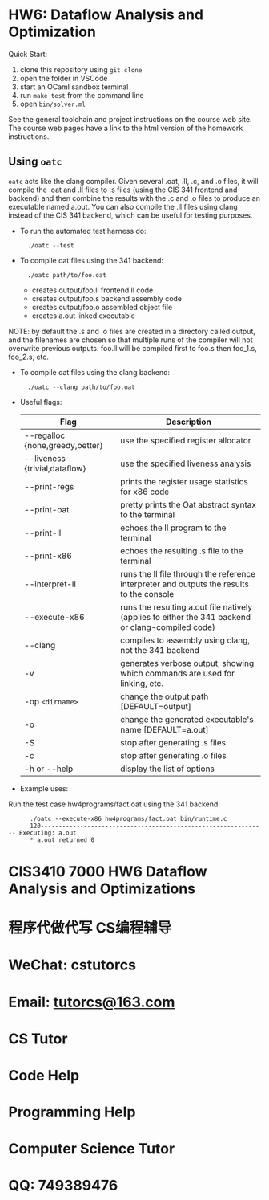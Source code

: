 # HW6: Dataflow Analysis and Optimization

Quick Start:

1. clone this repository using `git clone`
2. open the folder in VSCode
3. start an OCaml sandbox terminal
4. run `make test` from the command line
5. open `bin/solver.ml`

See the general toolchain and project instructions on the course web site. The
course web pages have a link to the html version of the homework instructions.


Using ``oatc``
--------------

``oatc`` acts like the clang compiler.  Given several .oat, .ll, .c, and .o
files, it will compile the .oat and .ll files to .s files (using the CIS 341
frontend and backend) and then combine the results with the .c and .o files to
produce an executable named a.out.  You can also compile the .ll files using
clang instead of the CIS 341 backend, which can be useful for testing
purposes.


* To run the automated test harness do:

        ./oatc --test

* To compile oat files using the 341 backend:

        ./oatc path/to/foo.oat

  - creates output/foo.ll  frontend ll code
  - creates output/foo.s   backend assembly code
  - creates output/foo.o   assembled object file
  - creates a.out          linked executable

 NOTE: by default the .s and .o files are created in 
 a directory called output, and the filenames are 
 chosen so that multiple runs of the compiler will
 not overwrite previous outputs.  foo.ll will be 
 compiled first to foo.s then foo_1.s, foo_2.s, etc.

* To compile oat files using the clang backend:

        ./oatc --clang path/to/foo.oat

* Useful flags:

  | Flag                            | Description                                                                                       |
  |---------------------------------|---------------------------------------------------------------------------------------------------|
  | --regalloc {none,greedy,better} | use the specified register allocator                                                              |
  | --liveness {trivial,dataflow}   | use the specified liveness analysis                                                               |
  | --print-regs                    | prints the register usage statistics for x86 code                                                 |
  | --print-oat                     | pretty prints the Oat abstract syntax to the terminal                                             |
  | --print-ll                      | echoes the ll program to the terminal                                                             |
  | --print-x86                     | echoes the resulting .s file to the terminal                                                      |
  | --interpret-ll                  | runs the ll file through the reference interpreter and outputs the results to the console         |
  | --execute-x86                   | runs the resulting a.out file natively (applies to either the 341 backend or clang-compiled code) |
  | --clang                         | compiles to assembly using clang, not the 341 backend                                             |
  | -v                              | generates verbose output, showing which commands are used for linking, etc.                       |
  | -op ``<dirname>``               | change the output path [DEFAULT=output]                                                           |
  | -o                              | change the generated executable's name [DEFAULT=a.out]                                            |
  | -S                              | stop after generating .s files                                                                    |
  | -c                              | stop after generating .o files                                                                    |
  | -h or --help                    | display the list of options                                                                       |


* Example uses:

Run the test case hw4programs/fact.oat using the 341 backend:

          ./oatc --execute-x86 hw4programs/fact.oat bin/runtime.c 
          120--------------------------------------------------------------- Executing: a.out
          * a.out returned 0
# CIS3410 7000 HW6 Dataflow Analysis and Optimizations

# 程序代做代写 CS编程辅导

# WeChat: cstutorcs

# Email: tutorcs@163.com

# CS Tutor

# Code Help

# Programming Help

# Computer Science Tutor

# QQ: 749389476
